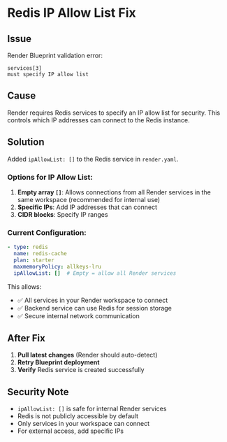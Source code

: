 # Redis IP Allow List Fix

## Issue

Render Blueprint validation error:
```
services[3]
must specify IP allow list
```

## Cause

Render requires Redis services to specify an IP allow list for security. This controls which IP addresses can connect to the Redis instance.

## Solution

Added `ipAllowList: []` to the Redis service in `render.yaml`.

### Options for IP Allow List:

1. **Empty array `[]`**: Allows connections from all Render services in the same workspace (recommended for internal use)
2. **Specific IPs**: Add IP addresses that can connect
3. **CIDR blocks**: Specify IP ranges

### Current Configuration:

```yaml
- type: redis
  name: redis-cache
  plan: starter
  maxmemoryPolicy: allkeys-lru
  ipAllowList: []  # Empty = allow all Render services
```

This allows:
- ✅ All services in your Render workspace to connect
- ✅ Backend service can use Redis for session storage
- ✅ Secure internal network communication

## After Fix

1. **Pull latest changes** (Render should auto-detect)
2. **Retry Blueprint deployment**
3. **Verify** Redis service is created successfully

## Security Note

- `ipAllowList: []` is safe for internal Render services
- Redis is not publicly accessible by default
- Only services in your workspace can connect
- For external access, add specific IPs

